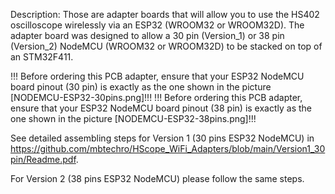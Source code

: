 Description:
Those are adapter boards that will allow you to use the HS402 oscilloscope wirelessly via an ESP32 (WROOM32 or WROOM32D).
The adapter board was designed to allow a 30 pin (Version_1) or 38 pin (Version_2) NodeMCU (WROOM32 or WROOM32D) to be stacked on top of an STM32F411.
 
!!! Before ordering this PCB adapter, ensure that your ESP32 NodeMCU board pinout (30 pin) is exactly as the one shown in the picture [NODEMCU-ESP32-30pins.png]!!!
!!! Before ordering this PCB adapter, ensure that your ESP32 NodeMCU board pinout (38 pin) is exactly as the one shown in the picture [NODEMCU-ESP32-38pins.png]!!!
 
See detailed assembling steps for Version 1 (30 pins ESP32 NodeMCU) in https://github.com/mbtechro/HScope_WiFi_Adapters/blob/main/Version1_30pin/Readme.pdf.

For Version 2 (38 pins ESP32 NodeMCU) please follow the same steps.
